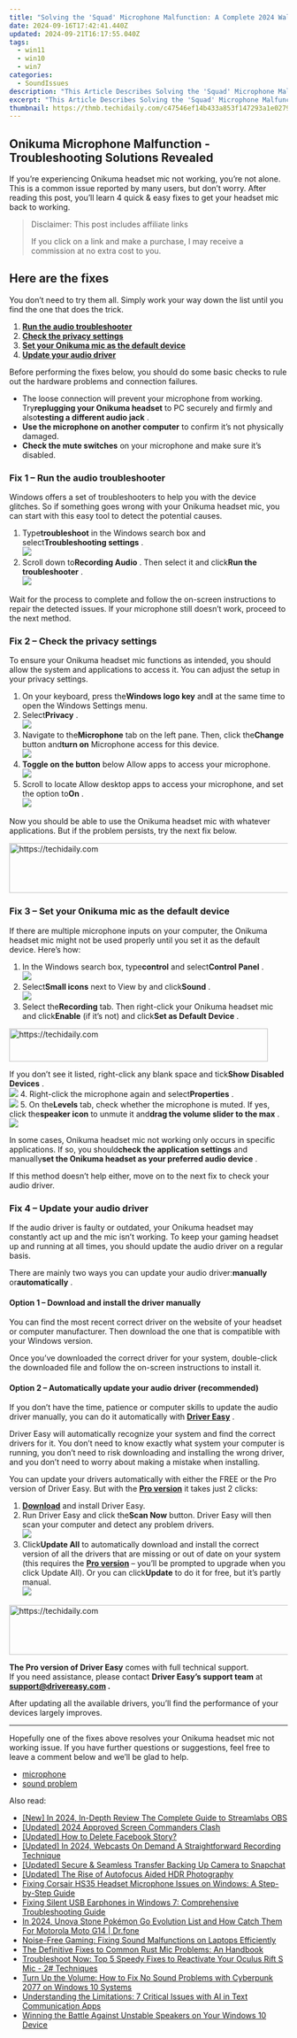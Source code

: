 ```yaml
---
title: "Solving the 'Squad' Microphone Malfunction: A Complete 2024 Walkthrough"
date: 2024-09-16T17:42:41.440Z
updated: 2024-09-21T16:17:55.040Z
tags:
  - win11
  - win10
  - win7
categories:
  - SoundIssues
description: "This Article Describes Solving the 'Squad' Microphone Malfunction: A Complete 2024 Walkthrough"
excerpt: "This Article Describes Solving the 'Squad' Microphone Malfunction: A Complete 2024 Walkthrough"
thumbnail: https://thmb.techidaily.com/c47546ef14b433a853f147293a1e027910647d2b3c636b3d7439e396fc35c411.jpg
---
```


## Onikuma Microphone Malfunction - Troubleshooting Solutions Revealed

If you’re experiencing Onikuma headset mic not working, you’re not alone. This is a common issue reported by many users, but don’t worry. After reading this post, you’ll learn 4 quick & easy fixes to get your headset mic back to working.

>  Disclaimer: This post includes affiliate links
>
>  If you click on a link and make a purchase, I may receive a commission at no extra cost to you.
>

## Here are the fixes

 You don’t need to try them all. Simply work your way down the list until you find the one that does the trick.

1. **[Run the audio troubleshooter](https://tools.techidaily.com/drivereasy/download/)**
2. **[Check the privacy settings](https://tools.techidaily.com/drivereasy/download/)**
3. **[Set your Onikuma mic as the default device](https://tools.techidaily.com/drivereasy/download/)**
4. **[Update your audio driver](https://tools.techidaily.com/drivereasy/download/)**

 Before performing the fixes below, you should do some basic checks to rule out the hardware problems and connection failures.

* The loose connection will prevent your microphone from working. Try**replugging your Onikuma headset** to PC securely and firmly and also**testing a different audio jack** .
* **Use the microphone on another computer** to confirm it’s not physically damaged.
* **Check the mute switches** on your microphone and make sure it’s disabled.

### Fix 1 – Run the audio troubleshooter

 Windows offers a set of troubleshooters to help you with the device glitches. So if something goes wrong with your Onikuma headset mic, you can start with this easy tool to detect the potential causes.

1. Type**troubleshoot** in the Windows search box and select**Troubleshooting settings** .  
![](https://images.drivereasy.com/wp-content/uploads/2021/01/run-troubleshooter-1.jpg)
2. Scroll down to**Recording Audio** . Then select it and click**Run the troubleshooter** .  
![](https://images.drivereasy.com/wp-content/uploads/2021/01/run-troubleshooter-2-1.jpg)

 Wait for the process to complete and follow the on-screen instructions to repair the detected issues. If your microphone still doesn’t work, proceed to the next method.

### Fix 2 – Check the privacy settings

 To ensure your Onikuma headset mic functions as intended, you should allow the system and applications to access it. You can adjust the setup in your privacy settings.

1. On your keyboard, press the**Windows logo key** and**I** at the same time to open the Windows Settings menu.
2. Select**Privacy** .  
![](https://images.drivereasy.com/wp-content/uploads/2021/01/4-1-2.jpg)
3. Navigate to the**Microphone** tab on the left pane. Then, click the**Change** button and**turn on** Microphone access for this device.  
![](https://images.drivereasy.com/wp-content/uploads/2021/01/4-2-1.jpg)
4. **Toggle on the button** below Allow apps to access your microphone.  
![](https://images.drivereasy.com/wp-content/uploads/2021/01/4-3-1.jpg)
5. Scroll to locate Allow desktop apps to access your microphone, and set the option to**On** .  
![](https://images.drivereasy.com/wp-content/uploads/2021/01/4-4-2.jpg)

 Now you should be able to use the Onikuma headset mic with whatever applications. But if the problem persists, try the next fix below.

<!-- affiliate ads begin -->
<a href="https://appsumo.8odi.net/c/5597632/2151870/7443" target="_top" id="2151870">
  <img src="//a.impactradius-go.com/display-ad/7443-2151870" border="0" alt="https://techidaily.com" width="728" height="90"/>
</a>
<img height="0" width="0" src="https://appsumo.8odi.net/i/5597632/2151870/7443" style="position:absolute;visibility:hidden;" border="0" />
<!-- affiliate ads end -->

### Fix 3 – Set your Onikuma mic as the default device

 If there are multiple microphone inputs on your computer, the Onikuma headset mic might not be used properly until you set it as the default device. Here’s how:

1. In the Windows search box, type**control** and select**Control Panel** .  
![](https://images.drivereasy.com/wp-content/uploads/2021/01/sound-settings-1-3.jpg)
2. Select**Small icons** next to View by and click**Sound** .  
![](https://images.drivereasy.com/wp-content/uploads/2021/01/2-2-1.jpg)
3. Select the**Recording** tab. Then right-click your Onikuma headset mic and click**Enable** (if it’s not) and click**Set as Default Device** .  

<!-- affiliate ads begin -->
<a href="https://25home.pxf.io/c/5597632/2148648/16836" target="_top" id="2148648">
  <img src="//a.impactradius-go.com/display-ad/16836-2148648" border="0" alt="https://techidaily.com" width="468" height="60"/>
</a>
<img height="0" width="0" src="https://25home.pxf.io/i/5597632/2148648/16836" style="position:absolute;visibility:hidden;" border="0" />
<!-- affiliate ads end -->

 If you don’t see it listed, right-click any blank space and tick**Show Disabled Devices** .  
![](https://images.drivereasy.com/wp-content/uploads/2021/01/sound-settings-0-1.jpg)
4. Right-click the microphone again and select**Properties** .  
![](https://images.drivereasy.com/wp-content/uploads/2021/01/sound-settings-3-1.jpg)
5. On the**Levels** tab, check whether the microphone is muted. If yes, click the**speaker icon** to unmute it and**drag the volume slider to the max** .  
![](https://images.drivereasy.com/wp-content/uploads/2021/01/2-8-1.jpg)

 In some cases, Onikuma headset mic not working only occurs in specific applications. If so, you should**check the application settings** and manually**set the Onikuma headset as your preferred audio device** .

 If this method doesn’t help either, move on to the next fix to check your audio driver.

### Fix 4 – Update your audio driver

 If the audio driver is faulty or outdated, your Onikuma headset may constantly act up and the mic isn’t working. To keep your gaming headset up and running at all times, you should update the audio driver on a regular basis.

 There are mainly two ways you can update your audio driver:**manually** or**automatically** .

#### Option 1 – Download and install the driver manually

 You can find the most recent correct driver on the website of your headset or computer manufacturer. Then download the one that is compatible with your Windows version.

 Once you’ve downloaded the correct driver for your system, double-click the downloaded file and follow the on-screen instructions to install it.

#### Option 2 – Automatically update your audio driver (recommended)

 If you don’t have the time, patience or computer skills to update the audio driver manually, you can do it automatically with **[Driver Easy](https://tools.techidaily.com/drivereasy/download/)**  .

 Driver Easy will automatically recognize your system and find the correct drivers for it. You don’t need to know exactly what system your computer is running, you don’t need to risk downloading and installing the wrong driver, and you don’t need to worry about making a mistake when installing.

 You can update your drivers automatically with either the FREE or the Pro version of Driver Easy. But with the **[Pro version](https://tools.techidaily.com/drivereasy/download/)**  it takes just 2 clicks:

1. **[Download](https://tools.techidaily.com/drivereasy/download/)**  and install Driver Easy.
2. Run Driver Easy and click the**Scan Now** button. Driver Easy will then scan your computer and detect any problem drivers.  
![](https://images.drivereasy.com/wp-content/uploads/2021/01/3-1.jpg)
3. Click**Update All** to automatically download and install the correct version of all the drivers that are missing or out of date on your system (this requires the **[Pro version](https://tools.techidaily.com/drivereasy/download/)**  – you’ll be prompted to upgrade when you click Update All). Or you can click**Update** to do it for free, but it’s partly manual.  
![](https://images.drivereasy.com/wp-content/uploads/2021/01/3-2-1.jpg)

<!-- affiliate ads begin -->
<a href="https://appsumo.8odi.net/c/5597632/2043638/7443" target="_top" id="2043638">
  <img src="//a.impactradius-go.com/display-ad/7443-2043638" border="0" alt="https://techidaily.com" width="728" height="90"/>
</a>
<img height="0" width="0" src="https://appsumo.8odi.net/i/5597632/2043638/7443" style="position:absolute;visibility:hidden;" border="0" />
<!-- affiliate ads end -->

**The Pro version of Driver Easy** comes with full technical support.  
 If you need assistance, please contact **Driver Easy’s support team** at **[support@drivereasy.com](https://tools.techidaily.com/drivereasy/download/) .**

 After updating all the available drivers, you’ll find the performance of your devices largely improves.

---

 Hopefully one of the fixes above resolves your Onikuma headset mic not working issue. If you have further questions or suggestions, feel free to leave a comment below and we’ll be glad to help.

* [microphone](https://tools.techidaily.com/drivereasy/download/)
* [sound problem](https://tools.techidaily.com/drivereasy/download/)

<ins class="adsbygoogle"
     style="display:block"
     data-ad-format="autorelaxed"
     data-ad-client="ca-pub-7571918770474297"
     data-ad-slot="1223367746"></ins>

<ins class="adsbygoogle"
     style="display:block"
     data-ad-client="ca-pub-7571918770474297"
     data-ad-slot="8358498916"
     data-ad-format="auto"
     data-full-width-responsive="true"></ins>

<span class="atpl-alsoreadstyle">Also read:</span>
<div><ul>
<li><a href="https://screen-activity-recording.techidaily.com/new-in-2024-in-depth-review-the-complete-guide-to-streamlabs-obs/"><u>[New] In 2024, In-Depth Review The Complete Guide to Streamlabs OBS</u></a></li>
<li><a href="https://video-capture.techidaily.com/updated-2024-approved-screen-commanders-clash/"><u>[Updated] 2024 Approved Screen Commanders Clash</u></a></li>
<li><a href="https://facebook-video-files.techidaily.com/updated-how-to-delete-facebook-story/"><u>[Updated] How to Delete Facebook Story?</u></a></li>
<li><a href="https://fox-friendly.techidaily.com/updated-in-2024-webcasts-on-demand-a-straightforward-recording-technique/"><u>[Updated] In 2024, Webcasts On Demand A Straightforward Recording Technique</u></a></li>
<li><a href="https://snapchat-videos.techidaily.com/updated-secure-and-seamless-transfer-backing-up-camera-to-snapchat/"><u>[Updated] Secure & Seamless Transfer Backing Up Camera to Snapchat</u></a></li>
<li><a href="https://some-approaches.techidaily.com/updated-the-rise-of-autofocus-aided-hdr-photography/"><u>[Updated] The Rise of Autofocus Aided HDR Photography</u></a></li>
<li><a href="https://sound-issues.techidaily.com/fixing-corsair-hs35-headset-microphone-issues-on-windows-a-step-by-step-guide/"><u>Fixing Corsair HS35 Headset Microphone Issues on Windows: A Step-by-Step Guide</u></a></li>
<li><a href="https://sound-issues.techidaily.com/fixing-silent-usb-earphones-in-windows-7-comprehensive-troubleshooting-guide/"><u>Fixing Silent USB Earphones in Windows 7: Comprehensive Troubleshooting Guide</u></a></li>
<li><a href="https://android-pokemon-go.techidaily.com/in-2024-unova-stone-pokemon-go-evolution-list-and-how-catch-them-for-motorola-moto-g14-drfone-by-drfone-virtual-android/"><u>In 2024, Unova Stone Pokémon Go Evolution List and How Catch Them For Motorola Moto G14 | Dr.fone</u></a></li>
<li><a href="https://sound-issues.techidaily.com/noise-free-gaming-fixing-sound-malfunctions-on-laptops-efficiently/"><u>Noise-Free Gaming: Fixing Sound Malfunctions on Laptops Efficiently</u></a></li>
<li><a href="https://sound-issues.techidaily.com/the-definitive-fixes-to-common-rust-mic-problems-an-handbook/"><u>The Definitive Fixes to Common Rust Mic Problems: An Handbook</u></a></li>
<li><a href="https://sound-issues.techidaily.com/troubleshoot-now-top-5-speedy-fixes-to-reactivate-your-oculus-rift-s-mic-2-techniques/"><u>Troubleshoot Now: Top 5 Speedy Fixes to Reactivate Your Oculus Rift S Mic - 2# Techniques</u></a></li>
<li><a href="https://sound-issues.techidaily.com/turn-up-the-volume-how-to-fix-no-sound-problems-with-cyberpunk-2077-on-windows-10-systems/"><u>Turn Up the Volume: How to Fix No Sound Problems with Cyberpunk 2077 on Windows 10 Systems</u></a></li>
<li><a href="https://tech-revival.techidaily.com/understanding-the-limitations-7-critical-issues-with-ai-in-text-communication-apps/"><u>Understanding the Limitations: 7 Critical Issues with AI in Text Communication Apps</u></a></li>
<li><a href="https://sound-issues.techidaily.com/winning-the-battle-against-unstable-speakers-on-your-windows-10-device/"><u>Winning the Battle Against Unstable Speakers on Your Windows 10 Device</u></a></li>
</ul></div>

